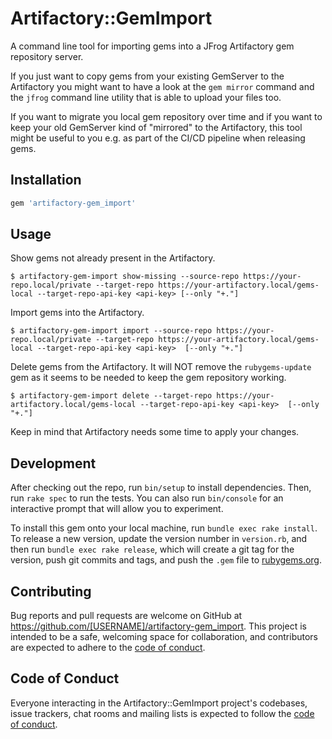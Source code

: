 # Artifactory::GemImport

A command line tool for importing gems into a JFrog Artifactory gem repository server.

If you just want to copy gems from your existing GemServer to the Artifactory
you might want to have a look at the `gem mirror` command and the `jfrog` command
line utility that is able to upload your files too.

If you want to migrate you local gem repository over time and if you want to keep
your old GemServer kind of "mirrored" to the Artifactory, this tool might be useful
to you e.g. as part of the CI/CD pipeline when releasing gems.

## Installation

```ruby
gem 'artifactory-gem_import'
```

## Usage

Show gems not already present in the Artifactory.
```shell
$ artifactory-gem-import show-missing --source-repo https://your-repo.local/private --target-repo https://your-artifactory.local/gems-local --target-repo-api-key <api-key> [--only "+."]
```

Import gems into the Artifactory.
```shell
$ artifactory-gem-import import --source-repo https://your-repo.local/private --target-repo https://your-artifactory.local/gems-local --target-repo-api-key <api-key>  [--only "+."]
```

Delete gems from the Artifactory. It will NOT remove the `rubygems-update` gem as it seems to be needed to keep the gem repository working. 
```shell
$ artifactory-gem-import delete --target-repo https://your-artifactory.local/gems-local --target-repo-api-key <api-key>  [--only "+."]
```

Keep in mind that Artifactory needs some time to apply your changes.

## Development

After checking out the repo, run `bin/setup` to install dependencies. Then, run `rake spec` to run the tests. You can also run `bin/console` for an interactive prompt that will allow you to experiment.

To install this gem onto your local machine, run `bundle exec rake install`. To release a new version, update the version number in `version.rb`, and then run `bundle exec rake release`, which will create a git tag for the version, push git commits and tags, and push the `.gem` file to [rubygems.org](https://rubygems.org).

## Contributing

Bug reports and pull requests are welcome on GitHub at https://github.com/[USERNAME]/artifactory-gem_import. This project is intended to be a safe, welcoming space for collaboration, and contributors are expected to adhere to the [code of conduct](https://github.com/[USERNAME]/artifactory-gem_import/blob/master/CODE_OF_CONDUCT.md).


## Code of Conduct

Everyone interacting in the Artifactory::GemImport project's codebases, issue trackers, chat rooms and mailing lists is expected to follow the [code of conduct](https://github.com/[USERNAME]/artifactory-gem_import/blob/master/CODE_OF_CONDUCT.md).
